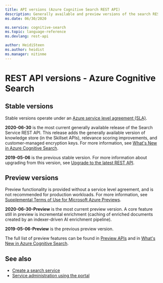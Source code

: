 ```yaml
---
title: API versions (Azure Cognitive Search REST API)
description: Generally available and preview versions of the search REST APIs used to create and use objects on Azure Cognitive Search.
ms.date: 06/30/2020

ms.service: cognitive-search
ms.topic: language-reference
ms.devlang: rest-api

author: HeidiSteen
ms.author: heidist
ms.manager: nitinme
---
```


# REST API versions - Azure Cognitive Search

## Stable versions

Stable versions operate under an [Azure service level agreement (SLA)](https://azure.microsoft.com/support/legal/sla/search/v1_0/).

**2020-06-30** is the most current generally available release of the Search Service REST API. This release adds the generally available version of knowledge store (in the Skillset APIs), relevance scoring improvements, and customer-managed encryption keys. For more information, see [What's New in Azure Cognitive Search](https://docs.microsoft.com/azure/search/whats-new).

**2019-05-06** is the previous stable version. For more information about upgrading from this version, see [Upgrade to the latest REST API](https://docs.microsoft.com/azure/search/search-api-migration).

## Preview versions

Preview functionality is provided without a service level agreement, and is not recommended for production workloads. For more information, see [Supplemental Terms of Use for Microsoft Azure Previews](https://azure.microsoft.com/support/legal/preview-supplemental-terms/).

**2020-06-30-Preview** is the most current preview version. A core feature still in preview is incremental enrichment (caching of enriched documents created by an indexer-driven AI enrichment pipeline).

**2019-05-06-Preview** is the previous preview version.

The full list of preview features can be found in [Preview APIs](https://docs.microsoft.com/azure/search/search-api-preview) and in [What's New in Azure Cognitive Search](https://docs.microsoft.com/azure/search/whats-new).

## See also

+ [Create a search service](https://docs.microsoft.com/azure/search/search-create-service-portal)
+ [Service administration using the portal](https://docs.microsoft.com/azure/search/search-manage)